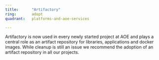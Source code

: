 ```yaml
---
title:      "Artifactory"
ring:       adopt
quadrant:   platforms-and-aoe-services

---
```


Artifactory is now used in every newly started project at AOE and plays a
central role as an artifact repository for libraries, applications and docker
images.  While cleanup is still an issue we recommend the adoption of an
artifact repository in all our projects.
